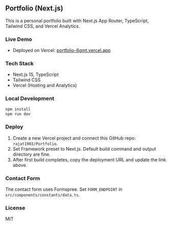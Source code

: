 ## Portfolio (Next.js)

This is a personal portfolio built with Next.js App Router, TypeScript, Tailwind CSS, and Vercel Analytics.

### Live Demo

- Deployed on Vercel: [portfolio-6gmt.vercel.app](https://portfolio-6gmt.vercel.app)

### Tech Stack

- Next.js 15, TypeScript
- Tailwind CSS
- Vercel (Hosting and Analytics)

### Local Development

```bash
npm install
npm run dev
```

### Deploy

1) Create a new Vercel project and connect this GitHub repo: `rajat1903/Portfolio`.
2) Set Framework preset to Next.js. Default build command and output directory are fine.
3) After first build completes, copy the deployment URL and update the link above.

### Contact Form

The contact form uses Formspree. Set `FORM_ENDPOINT` in `src/components/constants/data.ts`.

### License

MIT
